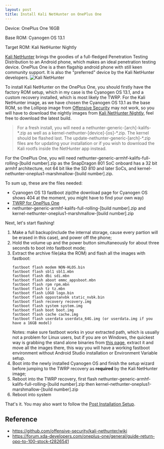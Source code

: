 ```yaml
---
layout: post
title: Install Kali NetHunter on OnePlus One
---
```


Device: OnePlus One 16GB

Base ROM: Cyanogen OS 13.1

Target ROM: Kali NetHunter Nightly

[Kali NetHunter](https://www.kali.org/kali-linux-nethunter/) brings the goodies of a full-fledged Penetration Testing Distribution to an Android phone, which makes an ideal penetration testing device. 
OnePlus One is a then flagship android phone with still keen community support. It is also the "preferred" device by the Kali NetHunter developers. 
![Kali NetHunter](https://www.kali.org/wp-content/uploads/2014/08/nexus-nethunter-devices-2.png)

To install Kali NetHunter on the OnePlus One, you should firstly have the factory ROM setup, which in my case is the Cyanogen OS 13.1, and a custom recovery installed, which is most likely the TWRP. For the Kali NetHunter image, as we have chosen the Cyanogen OS 13.1 as the base ROM, so the Lollipop image from [Offensive Security](https://www.offensive-security.com/kali-linux-nethunter-download/) may not work, so you will have to download the nightly images from [Kali NetHunter Nightly](https://build.nethunter.com/nightly/), feel free to download the latest build. 
> For a fresh install, you will need a nethunter-generic-[arch]-kalifs-\*.zip as well as a kernel-nethunter-[device]-[os]-\*.zip.
> The kernel should be flashed last.
> The update-nethunter-generic-[arch]-\*.zip files are for updating your installation or if you wish to download the Kali rootfs inside the NetHunter app instead.

For the OnePlus One, you will need nethunter-generic-armhf-kalifs-full-rolling-[build number].zip as the SnapDragon 801 SoC onboard has a 32 bit armhf architecture, not 64 bit like the SD 810 and later SoCs, and kernel-nethunter-oneplus1-marshmallow-[build number].zip.

To sum up, these are the files needed:
* Cyanogen OS 13 fastboot zip(the download page for Cyanogen OS shows 404 at the moment, you might have to find your own way)
* [TWRP for OnePlus One](https://twrp.me/devices/oneplusone.html)
* nethunter-generic-armhf-kalifs-full-rolling-[build number].zip and kernel-nethunter-oneplus1-marshmallow-[build number].zip

Next, let's start flashing!
1. Make a full backup(include the internal storage, cause every partion will be erased in this case), and power off the phone;
2. Hold the volume up and the power button simultaneously for about three seconds to boot into fastboot mode;
3. Extract the archive file(aka the ROM) and flash all the images with fastboot:
    ```
    fastboot flash modem NON-HLOS.bin
    fastboot flash sbl1 sbl1.mbn
    fastboot flash dbi sdi.mbn
    fastboot flash aboot emmc_appsboot.mbn
    fastboot flash rpm rpm.mbn
    fastboot flash tz tz.mbn
    fastboot flash LOGO logo.bin
    fastboot flash oppostanvbk static_nvbk.bin
    fastboot flash recovery recovery.img
    fastboot flash system system.img
    fastboot flash boot boot.img
    fastboot flash cache cache.img
    fastboot flash userdata userdata_64G.img (or userdata.img if you have a 16GB model)
    ```
    Notes: make sure fastboot works in your extracted path, which is usually not a problem for Linux users, but if you are on Windows, the quickest way is grabbing the stand alone binaries from [this page](https://developer.android.com/studio/releases/platform-tools.html), extract it and move all the images there, this way you will have a working fastboot environment without Android Studio installation or Environment Variable setup.
4. Boot into the newly installed Cyanogen OS and finish the setup wizard before jumping to the TWRP recovery as __required__ by the Kali NetHunter image;
5. Reboot into the TWRP recovery, first flash nethunter-generic-armhf-kalifs-full-rolling-[build number].zip then kernel-nethunter-oneplus1-marshmallow-[build number].zip
6. Reboot into system

That's it.
You may also want to follow the [Post Installation Setup](https://github.com/offensive-security/kali-nethunter/wiki#50-post-installation-setup).

## Reference
* https://github.com/offensive-security/kali-nethunter/wiki
* https://forum.xda-developers.com/oneplus-one/general/guide-return-opo-to-100-stock-t2826541